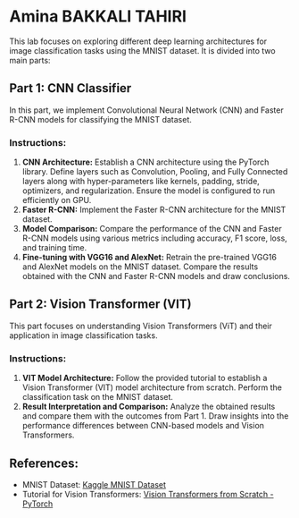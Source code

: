 # Amina BAKKALI TAHIRI

This lab focuses on exploring different deep learning architectures for image classification tasks using the MNIST dataset. It is divided into two main parts:

## Part 1: CNN Classifier

In this part, we implement Convolutional Neural Network (CNN) and Faster R-CNN models for classifying the MNIST dataset.

### Instructions:

1. **CNN Architecture:** Establish a CNN architecture using the PyTorch library. Define layers such as Convolution, Pooling, and Fully Connected layers along with hyper-parameters like kernels, padding, stride, optimizers, and regularization. Ensure the model is configured to run efficiently on GPU.
2. **Faster R-CNN:** Implement the Faster R-CNN architecture for the MNIST dataset.
3. **Model Comparison:** Compare the performance of the CNN and Faster R-CNN models using various metrics including accuracy, F1 score, loss, and training time.
4. **Fine-tuning with VGG16 and AlexNet:** Retrain the pre-trained VGG16 and AlexNet models on the MNIST dataset. Compare the results obtained with the CNN and Faster R-CNN models and draw conclusions.

## Part 2: Vision Transformer (VIT)

This part focuses on understanding Vision Transformers (ViT) and their application in image classification tasks.

### Instructions:

1. **VIT Model Architecture:** Follow the provided tutorial to establish a Vision Transformer (VIT) model architecture from scratch. Perform the classification task on the MNIST dataset.
2. **Result Interpretation and Comparison:** Analyze the obtained results and compare them with the outcomes from Part 1. Draw insights into the performance differences between CNN-based models and Vision Transformers.

## References:

- MNIST Dataset: [Kaggle MNIST Dataset](https://www.kaggle.com/datasets/hojjatk/mnist-dataset)
- Tutorial for Vision Transformers: [Vision Transformers from Scratch - PyTorch](https://medium.com/mlearning-ai/vision-transformers-from-scratch-pytorch-a-step-by-step-guide-96c3313c2e0c)
